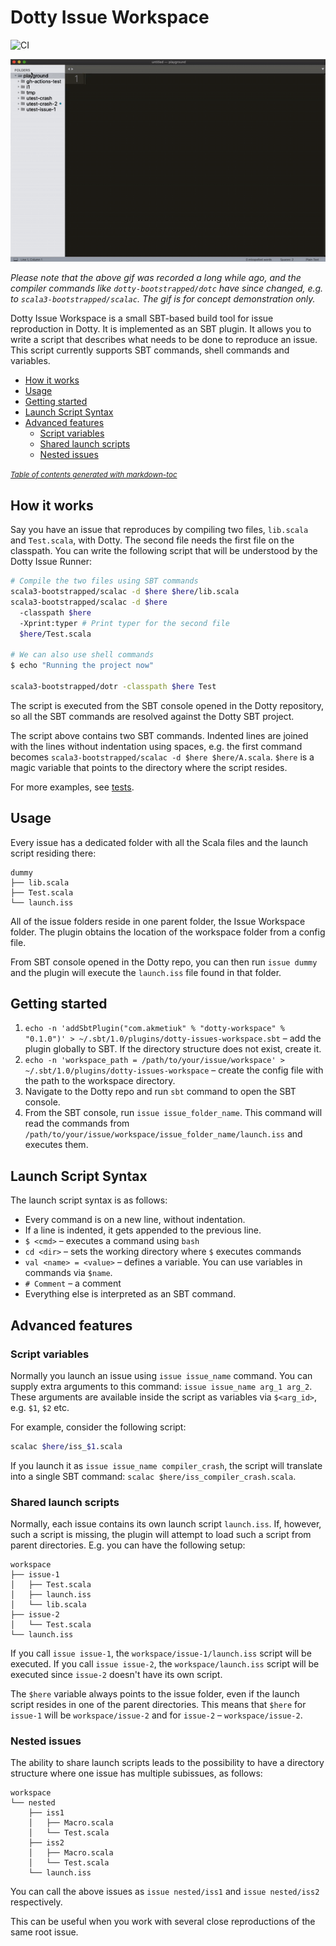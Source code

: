 # Dotty Issue Workspace
![CI](https://github.com/anatoliykmetyuk/dotty-issue-workspace/workflows/CI/badge.svg)

<p align="center">
  <img src="demo.gif">
</p>

*Please note that the above gif was recorded a long while ago, and the compiler commands like `dotty-bootstrapped/dotc` have since changed, e.g. to `scala3-bootstrapped/scalac`. The gif is for concept demonstration only.*

Dotty Issue Workspace is a small SBT-based build tool for issue reproduction in Dotty. It is implemented as an SBT plugin. It allows you to write a script that describes what needs to be done to reproduce an issue. This script currently supports SBT commands, shell commands and variables.

- [How it works](#how-it-works)
- [Usage](#usage)
- [Getting started](#getting-started)
- [Launch Script Syntax](#launch-script-syntax)
- [Advanced features](#advanced-features)
  * [Script variables](#script-variables)
  * [Shared launch scripts](#shared-launch-scripts)
  * [Nested issues](#nested-issues)

<small><i><a href='http://ecotrust-canada.github.io/markdown-toc/'>Table of contents generated with markdown-toc</a></i></small>

## How it works
Say you have an issue that reproduces by compiling two files, `lib.scala` and `Test.scala`, with Dotty. The second file needs the first file on the classpath. You can write the following script that will be understood by the Dotty Issue Runner:

```bash
# Compile the two files using SBT commands
scala3-bootstrapped/scalac -d $here $here/lib.scala
scala3-bootstrapped/scalac -d $here
  -classpath $here
  -Xprint:typer # Print typer for the second file
  $here/Test.scala

# We can also use shell commands
$ echo "Running the project now"

scala3-bootstrapped/dotr -classpath $here Test
```

The script is executed from the SBT console opened in the Dotty repository, so all the SBT commands are resolved against the Dotty SBT project.

The script above contains two SBT commands. Indented lines are joined with the lines without indentation using spaces, e.g. the first command becomes `scala3-bootstrapped/scalac -d $here $here/A.scala`. `$here` is a magic variable that points to the directory where the script resides.

For more examples, see [tests](https://github.com/anatoliykmetyuk/dotty-issue-workspace/tree/master/src/test/scala/dotty/workspace/core).

## Usage
Every issue has a dedicated folder with all the Scala files and the launch script residing there:

```
dummy
├── lib.scala
├── Test.scala
└── launch.iss
```

All of the issue folders reside in one parent folder, the Issue Workspace folder. The plugin obtains the location of the workspace folder from a config file.

From SBT console opened in the Dotty repo, you can then run `issue dummy` and the plugin will execute the `launch.iss` file found in that folder.

## Getting started
1. `echo -n 'addSbtPlugin("com.akmetiuk" % "dotty-workspace" % "0.1.0")' > ~/.sbt/1.0/plugins/dotty-issues-workspace.sbt` – add the plugin globally to SBT. If the directory structure does not exist, create it.
2. `echo -n 'workspace_path = /path/to/your/issue/workspace' > ~/.sbt/1.0/plugins/dotty-issues-workspace` – create the config file with the path to the workspace directory.
3. Navigate to the Dotty repo and run `sbt` command to open the SBT console.
4. From the SBT console, run `issue issue_folder_name`. This command will read the commands from `/path/to/your/issue/workspace/issue_folder_name/launch.iss` and executes them.

## Launch Script Syntax
The launch script syntax is as follows:

- Every command is on a new line, without indentation.
- If a line is indented, it gets appended to the previous line.
- `$ <cmd>` – executes a command using `bash`
- `cd <dir>` – sets the working directory where `$` executes commands
- `val <name> = <value>` – defines a variable. You can use variables in commands via `$name`.
- `# Comment` – a comment
- Everything else is interpreted as an SBT command.

## Advanced features
### Script variables
Normally you launch an issue using `issue issue_name` command. You can supply extra arguments to this command: `issue issue_name arg_1 arg_2`. These arguments are available inside the script as variables via `$<arg_id>`, e.g. `$1`, `$2` etc.

For example, consider the following script:

```bash
scalac $here/iss_$1.scala
```

If you launch it as `issue issue_name compiler_crash`, the script will translate into a single SBT command: `scalac $here/iss_compiler_crash.scala`.

### Shared launch scripts
Normally, each issue contains its own launch script `launch.iss`. If, however, such a script is missing, the plugin will attempt to load such a script from parent directories. E.g. you can have the following setup:

```
workspace
├── issue-1
│   ├── Test.scala
│   ├── launch.iss
│   └── lib.scala
├── issue-2
│   └── Test.scala
└── launch.iss
```

If you call `issue issue-1`, the `workspace/issue-1/launch.iss` script will be executed. If you call `issue issue-2`, the `workspace/launch.iss` script will be executed since `issue-2` doesn't have its own script.

The `$here` variable always points to the issue folder, even if the launch script resides in one of the parent directories. This means that `$here` for `issue-1` will be `workspace/issue-2` and for `issue-2` – `workspace/issue-2`.

### Nested issues
The ability to share launch scripts leads to the possibility to have a directory structure where one issue has multiple subissues, as follows:

```
workspace
└── nested
    ├── iss1
    │   ├── Macro.scala
    │   └── Test.scala
    ├── iss2
    │   ├── Macro.scala
    │   └── Test.scala
    └── launch.iss
```

You can call the above issues as `issue nested/iss1` and `issue nested/iss2` respectively.

This can be useful when you work with several close reproductions of the same root issue.
